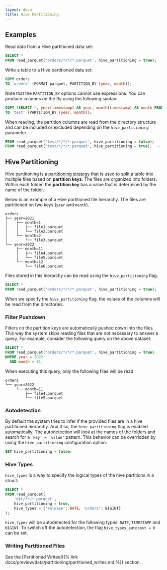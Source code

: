 ```yaml
---
layout: docu
title: Hive Partitioning
---
```


## Examples

Read data from a Hive partitioned data set:

```sql
SELECT *
FROM read_parquet('orders/*/*/*.parquet', hive_partitioning = true);
```

Write a table to a Hive partitioned data set:

```sql
COPY orders
TO 'orders' (FORMAT parquet, PARTITION_BY (year, month));
```

Note that the `PARTITION_BY` options cannot use expressions. You can produce columns on the fly using the following syntax:

```sql
COPY (SELECT *, year(timestamp) AS year, month(timestamp) AS month FROM services)
TO 'test' (PARTITION_BY (year, month));
```

When reading, the partition columns are read from the directory structure and
can be included or excluded depending on the `hive_partitioning` parameter.

```sql
FROM read_parquet('test/*/*/*.parquet', hive_partitioning = false); -- will not include year, month columns
FROM read_parquet('test/*/*/*.parquet', hive_partitioning = true);  -- will include year, month partition columns
```

## Hive Partitioning

Hive partitioning is a [partitioning strategy](https://en.wikipedia.org/wiki/Partition_(database)) that is used to split a table into multiple files based on **partition keys**. The files are organized into folders. Within each folder, the **partition key** has a value that is determined by the name of the folder.

Below is an example of a Hive partitioned file hierarchy. The files are partitioned on two keys (`year` and `month`).

```text
orders
├── year=2021
│    ├── month=1
│    │   ├── file1.parquet
│    │   └── file2.parquet
│    └── month=2
│        └── file3.parquet
└── year=2022
     ├── month=11
     │   ├── file4.parquet
     │   └── file5.parquet
     └── month=12
         └── file6.parquet
```

Files stored in this hierarchy can be read using the `hive_partitioning` flag.

```sql
SELECT *
FROM read_parquet('orders/*/*/*.parquet', hive_partitioning = true);
```

When we specify the `hive_partitioning` flag, the values of the columns will be read from the directories.

### Filter Pushdown

Filters on the partition keys are automatically pushed down into the files. This way the system skips reading files that are not necessary to answer a query. For example, consider the following query on the above dataset:

```sql
SELECT *
FROM read_parquet('orders/*/*/*.parquet', hive_partitioning = true)
WHERE year = 2022
  AND month = 11;
```

When executing this query, only the following files will be read:

```text
orders
└── year=2022
     └── month=11
         ├── file4.parquet
         └── file5.parquet
```

### Autodetection

By default the system tries to infer if the provided files are in a hive partitioned hierarchy. And if so, the `hive_partitioning` flag is enabled automatically. The autodetection will look at the names of the folders and search for a `'key' = 'value'` pattern. This behavior can be overridden by using the `hive_partitioning` configuration option:

```sql
SET hive_partitioning = false;
```

### Hive Types

`hive_types` is a way to specify the logical types of the hive partitions in a struct:

```sql
SELECT *
FROM read_parquet(
    'dir/**/*.parquet',
    hive_partitioning = true,
    hive_types = {'release': DATE, 'orders': BIGINT}
);
```

`hive_types` will be autodetected for the following types: `DATE`, `TIMESTAMP` and `BIGINT`. To switch off the autodetection, the flag `hive_types_autocast = 0` can be set.

### Writing Partitioned Files

See the [Partitioned Writes]({% link docs/preview/data/partitioning/partitioned_writes.md %}) section.